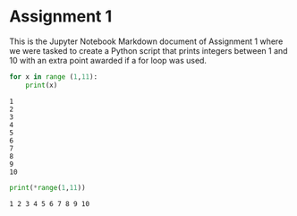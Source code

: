 # Assignment 1

This is the Jupyter Notebook Markdown document of Assignment 1 where we were tasked to create a Python script that prints integers between 1 and 10 with an extra point awarded if a for loop was used.


```python
for x in range (1,11):
    print(x)
```

    1
    2
    3
    4
    5
    6
    7
    8
    9
    10
    


```python
print(*range(1,11))
```

    1 2 3 4 5 6 7 8 9 10
    
